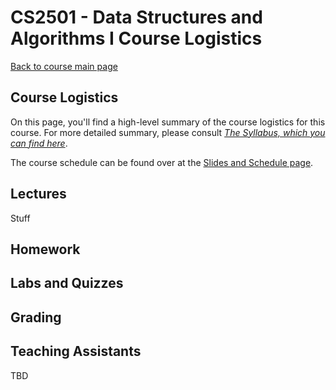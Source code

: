 CS2501 - Data Structures and Algorithms I Course Logistics
===============================

[Back to course main page](../index.html)

<a name="introduction"></a>Course Logistics
---------------------------------------

On this page, you'll find a high-level summary of the course logistics for this course. For more detailed summary, please consult *[The Syllabus, which you can find here](https://docs.google.com/document/d/1GNLIwp1_dg_61ZSbfqd7z2f9avZ59tLa3zmb6oFoTPk/edit?usp=sharing)*. 

The course schedule can be found over at the [Slides and Schedule page](../slides/index.html).


<a name="Lecture"></a>Lectures
---------------------------------------

Stuff


<a name="HW"></a>Homework
---------------------------------------


<a name="Labs"></a>Labs and Quizzes
---------------------------------------


<a name="Grading"></a>Grading
---------------------------------------


<a name="TAs"></a>Teaching Assistants
---------------------------------------

TBD